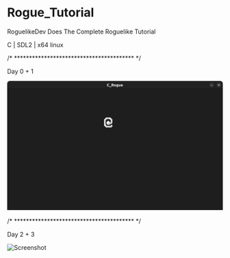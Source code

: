 # Rogue_Tutorial
RoguelikeDev Does The Complete Roguelike Tutorial 

C | SDL2 | x64 linux 

/* **************************************** */

Day 0 + 1 

![Screenshot](https://raw.githubusercontent.com/git-CaptHook/Rogue_Tutorial/main/screen_1.png)


/* **************************************** */

Day 2 + 3

![Screenshot](https://imgur.com/a/bPNWQh9)

